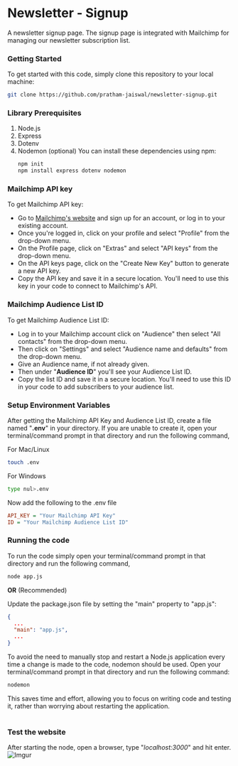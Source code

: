 # Newsletter - Signup
A newsletter signup page. The signup page is integrated with Mailchimp for managing our newsletter subscription list.

### Getting Started
To get started with this code, simply clone this repository to your local machine:
```bash
git clone https://github.com/pratham-jaiswal/newsletter-signup.git
```

### Library Prerequisites
1. Node.js
2. Express
3. Dotenv
4. Nodemon (optional)
    You can install these dependencies using npm:
    ```bash
    npm init
    npm install express dotenv nodemon
    ```
    
### Mailchimp API key
To get Mailchimp API key:
- Go to [Mailchimp's website] and sign up for an account, or log in to your existing account.
- Once you're logged in, click on your profile and select "Profile" from the drop-down menu.
- On the Profile page, click on "Extras" and select "API keys" from the drop-down menu.
- On the API keys page, click on the "Create New Key" button to generate a new API key.
- Copy the API key and save it in a secure location. You'll need to use this key in your code to connect to Mailchimp's API.

### Mailchimp Audience List ID
To get Mailchimp Audience List ID:
- Log in to your Mailchimp account click on "Audience" then select "All contacts" from the drop-down menu.
- Then click on "Settings" and select "Audience name and defaults" from the drop-down menu.
- Give an Audience name, if not already given.
- Then under "**Audience ID**" you'll see your Audience List ID.
- Copy the list ID and save it in a secure location. You'll need to use this ID in your code to add subscribers to your audience list.


### Setup Environment Variables
After getting the Mailchimp API Key and Audience List ID, create a file named "**.env**" in your directory. If you are unable to create it, open your terminal/command prompt in that directory and run the following command,

For Mac/Linux
```bash
touch .env
```
For Windows
```bash
type nul>.env
```
Now add the following to the .env file
```ini
API_KEY = "Your Mailchimp API Key"
ID = "Your Mailchimp Audience List ID"
```

### Running the code
To run the code simply open your terminal/command prompt in that directory and run the following command,
```bash
node app.js
```

**OR** (Recommended)

Update the package.json file by setting the "main" property to "app.js":
```json
{
  ...
  "main": "app.js",
  ...
}
```

To avoid the need to manually stop and restart a Node.js application every time a change is made to the code, nodemon should be used. Open your terminal/command prompt in that directory and run the following command:
```bash
nodemon
```

This saves time and effort, allowing you to focus on writing code and testing it, rather than worrying about restarting the application.
<br/><br/>

### Test the website
After starting the node, open a browser, type "*localhost:3000*" and hit enter.
![Imgur](https://i.imgur.com/AXQMJ7Z.png "Website screenshot")

[//]: #
[Mailchimp's website]: <https://mailchimp.com/>